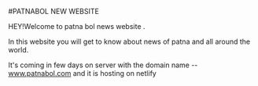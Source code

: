 #PATNABOL NEW WEBSITE

HEY!Welcome to patna bol news website .


In this website you will get to know about news of patna and all around the world.

It's coming in few days on server  with the domain name -- www.patnabol.com and it is hosting on netlify

